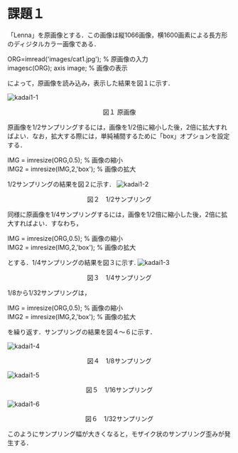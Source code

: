 # 課題１
「Lenna」を原画像とする．この画像は縦1066画像，横1600画素による長方形のディジタルカラー画像である．    

ORG=imread('images/cat1.jpg'); % 原画像の入力  
imagesc(ORG); axis image; % 画像の表示    

によって，原画像を読み込み，表示した結果を図１に示す．

![kadai1-1](https://github.com/y-ascll/image_processing/blob/master/mdimages/kadai1-1.jpg)
<div align="center">
図１ 原画像  
</div>  


原画像を1/2サンプリングするには，画像を1/2倍に縮小した後，2倍に拡大すればよい．なお，拡大する際には，単純補間するために「box」オプションを設定する．    

IMG = imresize(ORG,0.5); % 画像の縮小  
IMG2 = imresize(IMG,2,'box'); % 画像の拡大    

1/2サンプリングの結果を図２に示す．
![kadai1-2](https://github.com/y-ascll/image_processing/blob/master/mdimages/kadai1-2.jpg)
<div align="center">
図２　1/2サンプリング  
</div>  


同様に原画像を1/4サンプリングするには，画像を1/2倍に縮小した後，2倍に拡大すればよい．すなわち，    

IMG = imresize(ORG,0.5); % 画像の縮小  
IMG2 = imresize(IMG,2,'box'); % 画像の拡大    

とする．1/4サンプリングの結果を図３に示す.
![kadai1-3](https://github.com/y-ascll/image_processing/blob/master/mdimages/kadai1-3.jpg)
<div align="center">
図３　1/4サンプリング  
</div>  


1/8から1/32サンプリングは，    

IMG = imresize(ORG,0.5); % 画像の縮小  
IMG2 = imresize(IMG,2,'box'); % 画像の拡大    

を繰り返す．サンプリングの結果を図４～６に示す．  

![kadai1-4](https://github.com/y-ascll/image_processing/blob/master/mdimages/kadai1-4.jpg)
<div align="center">
図４　1/8サンプリング  
</div>  


![kadai1-5](https://github.com/y-ascll/image_processing/blob/master/mdimages/kadai1-5.jpg)
<div align="center">
図５　1/16サンプリング  
</div>  


![kadai1-6](https://github.com/y-ascll/image_processing/blob/master/mdimages/kadai1-6.jpg)
<div align="center">
図６　1/32サンプリング  
</div>  


このようにサンプリング幅が大きくなると，モザイク状のサンプリング歪みが発生する．
